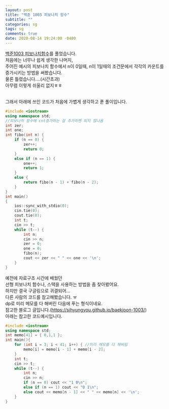 ```yaml
---
layout: post
title: "백준 1003 피보나치 함수"
subtitle: ""
categories: sg
tags: sg
comments: true
date: 2020-08-14 19:24:00 -0400
--- 
```


[백준1003 피보나치함수](boj.kr/1003)를 풀었습니다.  
처음에는 너무나 쉽게 생각한 나머지,     
주어진 예시의 피보나치 함수에서 
n이 0일때, n이 1일때의 조건문에서 각각의 카운트를 증가시키는 방법을 써봤습니다.     
물론 틀렸습니다....(시간초과)   
아무렴 이렇게 쉬울리 없지ㅎㅎ  

<br>
그래서 아래에 쓰인 코드가 처음에 가볍게 생각하고 푼 풀이입니다.     

```cpp
#include <iostream>
using namespace std;
//피보나치 함수에 cnt증가하는 걸 추가하면 되지 않나욤
int zer;
int one;
int fibo(int n) {
	if (n == 0) {
		zer++;
		return 0;
	}
	else if (n == 1) {
		one++;
		return 1;
	}
	else {
		return fibo(n - 1) + fibo(n - 2);
	}
}
int main()
{
	ios::sync_with_stdio(0);
	cin.tie(0);
	cout.tie(0);
	int t;
	cin >> t;
	while (t--) {
		int n;
		cin >> n;
		zer = 0;
		one = 0;
		fibo(n);
		cout << zer << " " << one << '\n';
	}
}
```

예전에 자료구조 시간에 배웠던   
선형 피보나치 함수나, 스택을 사용하는 방법을 좀 찾아봤어요.     
하지만 결국 구글링으로 귀결되어...  
다른 사람의 코드를 참고해봤습니다. ㅠ   
dp로 미리 메모를 다 해버린 다음에 푸는 형식이네요.  
참고한 블로그 글입니다.(https://sihyungyou.github.io/baekjoon-1003/)
<br>
아래는 참고한 코드예시입니다.   

```cpp
#include <iostream>
using namespace std;
int memo[41] = { 0,1,1 };
int main(){
	for (int i = 3; i < 41; i++) { //미리 메모를 다 해버림
		memo[i] = memo[i - 1] + memo[i - 2];
	}
	int t;
	cin >> t;
	while (t--) {
		int n;
		cin >> n;
		if (n == 0) cout << "1 0\n";
		else if (n == 1) cout << "0 1\n";
		else cout << memo[n - 1] << " " << memo[n] << '\n';
	}
}
```